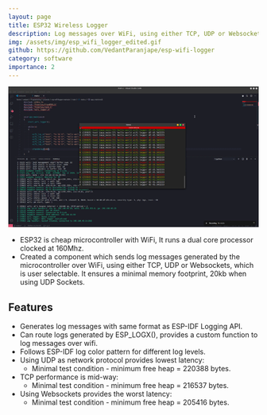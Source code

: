 ```yaml
---
layout: page
title: ESP32 Wireless Logger
description: Log messages over WiFi, using either TCP, UDP or Websockets
img: /assets/img/esp_wifi_logger_edited.gif
github: https://github.com/VedantParanjape/esp-wifi-logger
category: software
importance: 2
---
```


![](/assets/img/esp_wifi_logger_edited.gif)

* ESP32 is cheap microcontroller with WiFi, It runs a dual core processor clocked at 160Mhz.
* Created a component which sends log messages generated by the microcontroller over WiFi, using either TCP, UDP or Websockets, which is user selectable. It ensures a minimal memory footprint, 20kb when using UDP Sockets.

## Features

* Generates log messages with same format as ESP-IDF Logging API.
* Can route logs generated by ESP_LOGX(), provides a custom function to log messages over wifi.
* Follows ESP-IDF log color pattern for different log levels.
* Using UDP as network protocol provides lowest latency:
    * Minimal test condition - minimum free heap = 220388 bytes.
* TCP performance is mid-way:
    * Minimal test condition - minimum free heap = 216537 bytes.
* Using Websockets provides the worst latency:
    * Minimal test condition - minimum free heap = 205416 bytes.
